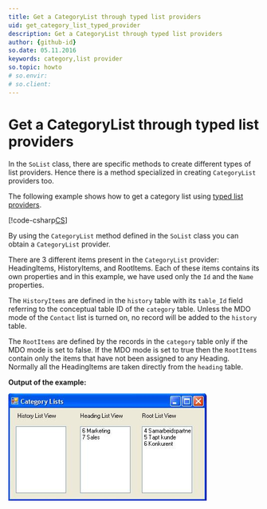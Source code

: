 ```yaml
---
title: Get a CategoryList through typed list providers
uid: get_category_list_typed_provider
description: Get a CategoryList through typed list providers
author: {github-id}
so.date: 05.11.2016
keywords: category,list provider
so.topic: howto
# so.envir:
# so.client:
---
```


# Get a CategoryList through typed list providers

In the `SoList` class, there are specific methods to create different types of list providers. Hence there is a method specialized in creating `CategoryList` providers too.

The following example shows how to get a category list using [typed list providers][1].

[!code-csharp[CS](includes/get-catlist-typed.cs)]

By using the `CategoryList` method defined in the `SoList` class you can obtain a `CategoryList` provider.

There are 3 different items present in the `CategoryList` provider: HeadingItems, HistoryItems, and RootItems. Each of these items contains its own properties and in this example, we have used only the `Id` and the `Name` properties.

The `HistoryItems` are defined in the `history` table with its `table_Id` field referring to the conceptual table ID of the `category` table. Unless the MDO mode of the `Contact` list is turned on, no record will be added to the `history` table.

The `RootItems` are defined by the records in the `category` table only if the MDO mode is set to false. If the MDO mode is set to true then the `RootItems` contain only the items that have not been assigned to any Heading. Normally all the HeadingItems are taken directly from the `heading` table.

**Output of the example:**

![01][img1]

<!-- Referenced links -->
[1]: typed-list.md

<!-- Referenced images -->
[img1]: media/image002.jpg
